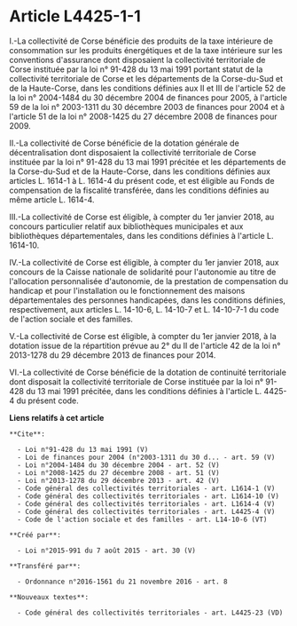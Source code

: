 # Article L4425-1-1

I.-La collectivité de Corse bénéficie des produits de la taxe intérieure de consommation sur les produits énergétiques et de
la taxe intérieure sur les conventions d'assurance dont disposaient la collectivité territoriale de Corse instituée par la
loi n° 91-428 du 13 mai 1991 portant statut de la collectivité territoriale de Corse et les départements de la Corse-du-Sud
et de la Haute-Corse, dans les conditions définies aux II et III de l'article 52 de la loi n° 2004-1484 du 30 décembre 2004
de finances pour 2005, à l'article 59 de la loi n° 2003-1311 du 30 décembre 2003 de finances pour 2004 et à l'article 51 de
la loi n° 2008-1425 du 27 décembre 2008 de finances pour 2009. 

II.-La collectivité de Corse bénéficie de la dotation générale de décentralisation dont disposaient la collectivité
territoriale de Corse instituée par la loi n° 91-428 du 13 mai 1991 précitée et les départements de la Corse-du-Sud et de la
Haute-Corse, dans les conditions définies aux articles L. 1614-1 à L. 1614-4 du présent code, et est éligible au Fonds de
compensation de la fiscalité transférée, dans les conditions définies au même article L. 1614-4. 

III.-La collectivité de Corse est éligible, à compter du 1er janvier 2018, au concours particulier relatif aux bibliothèques
municipales et aux bibliothèques départementales, dans les conditions définies à l'article L. 1614-10. 

IV.-La collectivité de Corse est éligible, à compter du 1er janvier 2018, aux concours de la Caisse nationale de solidarité
pour l'autonomie au titre de l'allocation personnalisée d'autonomie, de la prestation de compensation du handicap et pour
l'installation ou le fonctionnement des maisons départementales des personnes handicapées, dans les conditions définies,
respectivement, aux articles L. 14-10-6, L. 14-10-7 et L. 14-10-7-1 du code de l'action sociale et des familles. 

V.-La collectivité de Corse est éligible, à compter du 1er janvier 2018, à la dotation issue de la répartition prévue au 2°
du II de l'article 42 de la loi n° 2013-1278 du 29 décembre 2013 de finances pour 2014. 

VI.-La collectivité de Corse bénéficie de la dotation de continuité territoriale dont disposait la collectivité territoriale
de Corse instituée par la loi n° 91-428 du 13 mai 1991 précitée, dans les conditions définies à l'article L. 4425-4 du
présent code.

**Liens relatifs à cet article**

	**Cite**:

	  - Loi n°91-428 du 13 mai 1991 (V)
	  - Loi de finances pour 2004 (n°2003-1311 du 30 d... - art. 59 (V)
	  - Loi n°2004-1484 du 30 décembre 2004 - art. 52 (V)
	  - Loi n°2008-1425 du 27 décembre 2008 - art. 51 (V)
	  - Loi n°2013-1278 du 29 décembre 2013 - art. 42 (V)
	  - Code général des collectivités territoriales - art. L1614-1 (V)
	  - Code général des collectivités territoriales - art. L1614-10 (V)
	  - Code général des collectivités territoriales - art. L1614-4 (V)
	  - Code général des collectivités territoriales - art. L4425-4 (V)
	  - Code de l'action sociale et des familles - art. L14-10-6 (VT)

	**Créé par**:

	  - Loi n°2015-991 du 7 août 2015 - art. 30 (V)

	**Transféré par**:

	  - Ordonnance n°2016-1561 du 21 novembre 2016 - art. 8

	**Nouveaux textes**:

	  - Code général des collectivités territoriales - art. L4425-23 (VD)
